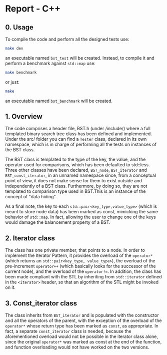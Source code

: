 # Report - C++

## 0. Usage
To compile the code and perform all the designed tests use:
```bash
make dev
```
an executable named `bst_test` will be created.
Instead, to compile it and perform a benchmark against `std::map` use:
```bash
make benchmark
```
or just:
```bash
make
```
an executable named `bst_benchmark` will be created.

## 1. Overview
The code comprises a header file, BST.h (under /include/) where a full templated binary search tree class has been defined and implemented. Under the src/ folder you can find a `Tester` class, declared in its own namespace, which is in charge of performing all the tests on instances of the BST class.

The BST class is templated to the type of the key, the value, and the operator used for comparisons, which has been defaulted to std::less. 
Three other classes have been declared, `BST_node`, `BST_iterator` and `BST_const_iterator`, in an unnamed namespace since, from a conceptual point of view, it does not make sense for them to exist outside and independently of a BST class.
Furthermore, by doing so, they are not templated to comparison type used in BST.This is an instance of the concept of "data hiding".

As a final note, the key to each `std::pair<key_type,value_type>` (which is meant to store node data) has been marked as const, mimicking the same behavior of `std::map`. In fact, allowing the user to change one of the keys would damage the balancement property of a BST.

## 2. Iterator class
The class has one private member, that points to a node. In order to implement the Iterator Pattern, it provides the overload of the `operator*` (which returns an `std::pair<key_type, value_type>`), the overload of the pre-increment `operator++` (which basically looks for the successor of the current node), and the overload of the `operator!=`. In addition, the class has been made compliant with the STL by inheriting from `std::iterator` defined in the `<iterator>` header, so that an algorithm of the STL might be invoked on it.

## 3. Const_iterator class
The class inherits from `BST_iterator` and is populated with the constructor and all the operators of the parent, with the exception of the overload of the `operator*` whose return type has been marked as `const`, as appropriate. In fact, a separate `const_iterator` class is needed, because the aforementioned overload would not be possible in the iterator class alone, since the original `operator*` was marked as const at the end of the function, and function overloading would not have worked on the two versions.
